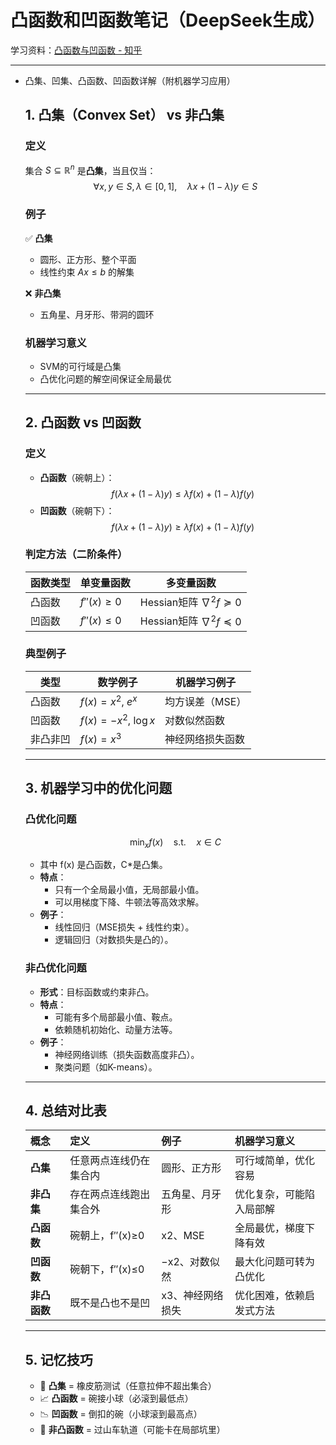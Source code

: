 #  凸函数和凹函数笔记（DeepSeek生成）

学习资料：[凸函数与凹函数 - 知乎](https://zhuanlan.zhihu.com/p/41951590)

------

- 凸集、凹集、凸函数、凹函数详解（附机器学习应用）

  ## 1. 凸集（Convex Set） vs 非凸集
  ### 定义
  集合 $S \subseteq \mathbb{R}^n$ 是**凸集**，当且仅当：
  $$
  \forall x,y \in S, \lambda \in [0,1], \quad \lambda x + (1-\lambda)y \in S
  $$

  ### 例子
  ✅ **凸集**  
  - 圆形、正方形、整个平面  
  - 线性约束 $Ax \leq b$ 的解集  

  ❌ **非凸集**  
  - 五角星、月牙形、带洞的圆环  

  ### 机器学习意义
  - SVM的可行域是凸集  
  - 凸优化问题的解空间保证全局最优  

  ---

  ## 2. 凸函数 vs 凹函数
  ### 定义
  - **凸函数**（碗朝上）：
    $$
    f(\lambda x + (1-\lambda)y) \leq \lambda f(x) + (1-\lambda)f(y)
    $$
  - **凹函数**（碗朝下）：
    $$
    f(\lambda x + (1-\lambda)y) \geq \lambda f(x) + (1-\lambda)f(y)
    $$

  ### 判定方法（二阶条件）
  | 函数类型 | 单变量函数      | 多变量函数                         |
  | -------- | --------------- | ---------------------------------- |
  | 凸函数   | $f''(x) \geq 0$ | Hessian矩阵 $\nabla^2 f \succeq 0$ |
  | 凹函数   | $f''(x) \leq 0$ | Hessian矩阵 $\nabla^2 f \preceq 0$ |

  ### 典型例子
  | 类型     | 数学例子              | 机器学习例子     |
  | -------- | --------------------- | ---------------- |
  | 凸函数   | $f(x)=x^2$, $e^x$     | 均方误差（MSE）  |
  | 凹函数   | $f(x)=-x^2$, $\log x$ | 对数似然函数     |
  | 非凸非凹 | $f(x)=x^3$            | 神经网络损失函数 |

  ---

  ## 3. 机器学习中的优化问题
  ### 凸优化问题
  $$
  \min_x f(x) \quad \text{s.t.} \quad x \in C
  $$
  - 其中 f(x) 是凸函数，C*是凸集。
  - **特点**：
    - 只有一个全局最小值，无局部最小值。
    - 可以用梯度下降、牛顿法等高效求解。
  - **例子**：
    - 线性回归（MSE损失 + 线性约束）。
    - 逻辑回归（对数损失是凸的）。

  ### 非凸优化问题
  - **形式**：目标函数或约束非凸。
  - **特点**：
    - 可能有多个局部最小值、鞍点。
    - 依赖随机初始化、动量方法等。
  - **例子**：
    - 神经网络训练（损失函数高度非凸）。
    - 聚类问题（如K-means）。

  ---

  ## 4. 总结对比表

  | **概念**     | **定义**               | **例子**         | **机器学习意义**         |
  | :----------- | :--------------------- | :--------------- | :----------------------- |
  | **凸集**     | 任意两点连线仍在集合内 | 圆形、正方形     | 可行域简单，优化容易     |
  | **非凸集**   | 存在两点连线跑出集合外 | 五角星、月牙形   | 优化复杂，可能陷入局部解 |
  | **凸函数**   | 碗朝上，f′′(x)≥0       | x2、MSE          | 全局最优，梯度下降有效   |
  | **凹函数**   | 碗朝下，f′′(x)≤0       | −x2、对数似然    | 最大化问题可转为凸优化   |
  | **非凸函数** | 既不是凸也不是凹       | x3、神经网络损失 | 优化困难，依赖启发式方法 |

  ---

  ## 5. 记忆技巧
  - 🎯 **凸集** = 橡皮筋测试（任意拉伸不超出集合）  
  - 📈 **凸函数** = 碗接小球（必滚到最低点）  
  - 📉 **凹函数** = 倒扣的碗（小球滚到最高点）  
  - 🎢 **非凸函数** = 过山车轨道（可能卡在局部坑里）
